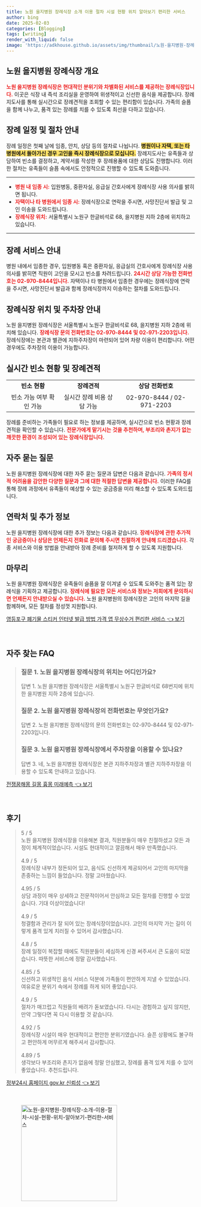 ```yaml
---
title: 노원 을지병원 장례식장 소개 이용 절차 시설 현황 위치 알아보기 편리한 서비스
author: bing
date: 2025-02-03
categories: [Blogging]
tags: [writing]
render_with_liquid: false
image: 'https://adkhouse.github.io/assets/img/thumbnail/노원-을지병원-장례식장-소개-이용-절차-시설-현황-위치-알아보기-편리한-서비스.webp'
---
```



<h2 id='장례식장 개요'>노원 을지병원 장례식장 개요</h2>

<p><b><span style="color: #ee2323;">노원 을지병원 장례식장은 현대적인 분위기와 차별화된 서비스를 제공하는 장례식장입니다.</span></b> 이곳은 식장 내 즉석 조리실을 운영하여 위생적이고 신선한 음식을 제공합니다. 장례지도사를 통해 실시간으로 장례견적을 조회할 수 있는 편리함이 있습니다. 가족의 슬픔을 함께 나누고, 품격 있는 장례를 치를 수 있도록 최선을 다하고 있습니다.</p>

<h2 id='장례 일정 안내'>장례 일정 및 절차 안내</h2>

<p>장례 일정은 첫째 날에 임종, 안치, 상담 등의 절차로 나뉩니다. <b><span style="background-color: #ffe066;">병원이나 자택, 또는 타 병원에서 돌아가신 경우 고인을 즉시 장례식장으로 모십니다.</span></b> 장례지도사는 유족들과 상담하여 빈소를 결정하고, 계약서를 작성한 후 장례용품에 대한 상담도 진행합니다. 이러한 절차는 유족들이 슬픔 속에서도 안정적으로 진행할 수 있도록 도와줍니다.</p>

<hr />

<ul>
    <li><b><span style="color: #ee2323;">병원 내 임종 시:</span></b> 입원병동, 중환자실, 응급실 간호사에게 장례식장 사용 의사를 밝히면 됩니다.</li>
    <li><b><span style="color: #ee2323;">자택이나 타 병원에서 임종 시:</span></b> 장례식장으로 연락을 주시면, 사망진단서 발급 및 고인 이송을 도와드립니다.</li>
    <li><b><span style="color: #ee2323;">장례식장 위치:</span></b> 서울특별시 노원구 한글비석로 68, 을지병원 지하 2층에 위치하고 있습니다.</li>
</ul>

<hr />

<h2 id='장례서비스 안내'>장례 서비스 안내</h2>

<p>병원 내에서 임종한 경우, 입원병동 혹은 중환자실, 응급실의 간호사에게 장례식장 사용 의사를 밝히면 직원이 고인을 모시고 빈소를 차려드립니다. <b><span style="color: #ee2323;">24시간 상담 가능한 전화번호는 02-970-8444입니다.</span></b> 자택이나 타 병원에서 임종한 경우에는 장례식장에 연락을 주시면, 사망진단서 발급과 함께 장례식장까지 이송하는 절차를 도와드립니다.</p>

<h2 id='장례식장 위치 및 주차장 안내'>장례식장 위치 및 주차장 안내</h2>

<p>노원 을지병원 장례식장은 서울특별시 노원구 한글비석로 68, 을지병원 지하 2층에 위치해 있습니다. <b><span style="color: #ee2323;">장례식장 문의 전화번호는 02-970-8444 및 02-971-2203입니다.</span></b> 장례식장에는 본관과 별관에 지하주차장이 마련되어 있어 차량 이용이 편리합니다. 어떤 경우에도 주차장의 이용이 가능합니다.</p>

<h2 id='실시간 빈소 현황 및 장례견적'>실시간 빈소 현황 및 장례견적</h2>

<table>
    <tr>
        <td style="text-align: center; height: 17px;"><b>빈소 현황</b></td>
        <td style="text-align: center; height: 17px;"><b>장례견적</b></td>
        <td style="text-align: center; height: 17px;"><b>상담 전화번호</b></td>
    </tr>
    <tr>
        <td style="text-align: center; height: 17px;">빈소 가능 여부 확인 가능</td>
        <td style="text-align: center; height: 17px;">실시간 장례 비용 상담 가능</td>
        <td style="text-align: center; height: 17px;">02-970-8444 / 02-971-2203</td>
    </tr>
</table>

<p>장례를 준비하는 가족들이 필요로 하는 정보를 제공하며, 실시간으로 빈소 현황과 장례견적을 확인할 수 있습니다. <b><span style="color: #ee2323;">전문가에게 맡기시는 것을 추천하며, 부조리와 촌지가 없는 깨끗한 환경이 조성되어 있는 장례식장입니다.</span></b></p>

<h2 id='자주 묻는 질문'>자주 묻는 질문</h2>

<p>노원 을지병원 장례식장에 대한 자주 묻는 질문과 답변은 다음과 같습니다. <b><span style="color: #ee2323;">가족의 정서적 어려움을 감안한 다양한 질문과 그에 대한 적절한 답변을 제공합니다.</span></b> 이러한 FAQ를 통해 장례 과정에서 유족들이 예상할 수 있는 궁금증을 미리 해소할 수 있도록 도와드립니다.</p>

<h2 id='연락처 및 추가 정보'>연락처 및 추가 정보</h2>

<p>노원 을지병원 장례식장에 대한 추가 정보는 다음과 같습니다. <b><span style="color: #ee2323;">장례식장에 관한 추가적인 궁금증이나 상담은 언제든지 전화로 문의해 주시면 친절하게 안내해 드리겠습니다.</span></b> 각종 서비스와 이용 방법을 안내받아 장례 준비를 철저하게 할 수 있도록 지원합니다.</p>

<h2 id='마무리'>마무리</h2>

<p>노원 을지병원 장례식장은 유족들이 슬픔을 잘 이겨낼 수 있도록 도와주는 품격 있는 장례식을 기획하고 제공합니다. <b><span style="color: #ee2323;">장례식에 필요한 모든 서비스와 정보는 저희에게 문의하시면 언제든지 안내받으실 수 있습니다.</span></b> 노원 을지병원의 장례식장은 고인의 마지막 길을 함께하며, 모든 절차를 정성껏 지원합니다.</p>


<p><a class="click-button" title="영등포구 폐기물 스티커 인터넷 발급 방법 가격 앱 무상수거 편리한 서비스" href="https://adkhouse.github.io/posts/%EC%98%81%EB%93%B1%ED%8F%AC%EA%B5%AC-%ED%8F%90%EA%B8%B0%EB%AC%BC-%EC%8A%A4%ED%8B%B0%EC%BB%A4-%EC%9D%B8%ED%84%B0%EB%84%B7-%EB%B0%9C%EA%B8%89-%EB%B0%A9%EB%B2%95-%EA%B0%80%EA%B2%A9-%EC%95%B1-%EB%AC%B4%EC%83%81%EC%88%98%EA%B1%B0-%ED%8E%B8%EB%A6%AC%ED%95%9C-%EC%84%9C%EB%B9%84%EC%8A%A4/" rel="dofollow">영등포구 폐기물 스티커 인터넷 발급 방법 가격 앱 무상수거 편리한 서비스 👈 보기</a></p><br>
<h2 id='자주_찾는_FAQ'>자주 찾는 FAQ</h2>
<div itemscope="" itemtype="https://schema.org/FAQPage"> 
<blockquote> 
<div itemscope="" itemprop="mainEntity" itemtype="https://schema.org/Question"> 
<h3 itemprop="name">질문 1. 노원 을지병원 장례식장의 위치는 어디인가요?</h3> 
<div itemscope="" itemprop="acceptedAnswer" itemtype="https://schema.org/Answer"> 
<span itemprop="text"> 
<p>답변 1. 노원 을지병원 장례식장은 서울특별시 노원구 한글비석로 68번지에 위치한 을지병원 지하 2층에 있습니다.</p> 
</span> 
</div> 
</div> 

<div itemscope="" itemprop="mainEntity" itemtype="https://schema.org/Question"> 
<h3 itemprop="name">질문 2. 노원 을지병원 장례식장의 전화번호는 무엇인가요?</h3> 
<div itemscope="" itemprop="acceptedAnswer" itemtype="https://schema.org/Answer"> 
<span itemprop="text"> 
<p>답변 2. 노원 을지병원 장례식장의 문의 전화번호는 02-970-8444 및 02-971-2203입니다.</p> 
</span> 
</div> 
</div> 

<div itemscope="" itemprop="mainEntity" itemtype="https://schema.org/Question"> 
<h3 itemprop="name">질문 3. 노원 을지병원 장례식장에서 주차장을 이용할 수 있나요?</h3> 
<div itemscope="" itemprop="acceptedAnswer" itemtype="https://schema.org/Answer"> 
<span itemprop="text"> 
<p>답변 3. 네, 노원 을지병원 장례식장은 본관 지하주차장과 별관 지하주차장을 이용할 수 있도록 안내하고 있습니다.</p> 
</span> 
</div> 
</div> 

</blockquote> 
</div>
<p><a class="click-button" title="전쟁꿈해몽 길몽 흉몽 미래예측" href="https://adkhouse.github.io/posts/%EC%A0%84%EC%9F%81%EA%BF%88%ED%95%B4%EB%AA%BD-%EA%B8%B8%EB%AA%BD-%ED%9D%89%EB%AA%BD-%EB%AF%B8%EB%9E%98%EC%98%88%EC%B8%A1/" rel="dofollow">전쟁꿈해몽 길몽 흉몽 미래예측 👈 보기</a></p><br>
<h2 id='후기'>후기</h2>
<div itemscope itemtype="https://schema.org/Product">
  <blockquote>
  <div itemprop="review" itemscope itemtype="https://schema.org/Review">
      <div itemprop="reviewRating" itemscope itemtype="https://schema.org/Rating"> <span itemprop="ratingValue">5</span> / <span itemprop="bestRating">5</span> </div>
      <span itemprop="reviewBody">노원 을지병원 장례식장을 이용해본 결과, 직원분들이 매우 친절하셨고 모든 과정이 체계적이었습니다. 시설도 현대적이고 깔끔해서 매우 만족했습니다.</span>
  </div>
  <br>
  <div itemprop="review" itemscope itemtype="https://schema.org/Review">
      <div itemprop="reviewRating" itemscope itemtype="https://schema.org/Rating"> <span itemprop="ratingValue">4.9</span> / <span itemprop="bestRating">5</span> </div>
      <span itemprop="reviewBody">장례식장 내부가 정돈되어 있고, 음식도 신선하게 제공되어서 고인의 마지막을 존중하는 느낌이 들었습니다. 정말 고마웠습니다.</span>
  </div>
  <br>
  <div itemprop="review" itemscope itemtype="https://schema.org/Review">
      <div itemprop="reviewRating" itemscope itemtype="https://schema.org/Rating"> <span itemprop="ratingValue">4.95</span> / <span itemprop="bestRating">5</span> </div>
      <span itemprop="reviewBody">상담 과정이 매우 상세하고 전문적이어서 안심하고 모든 절차를 진행할 수 있었습니다. 기대 이상이었습니다!</span>
  </div>
  <br>
  <div itemprop="review" itemscope itemtype="https://schema.org/Review">
      <div itemprop="reviewRating" itemscope itemtype="https://schema.org/Rating"> <span itemprop="ratingValue">4.9</span> / <span itemprop="bestRating">5</span> </div>
      <span itemprop="reviewBody">청결함과 관리가 잘 되어 있는 장례식장이었습니다. 고인의 마지막 가는 길이 이렇게 품격 있게 치러질 수 있어서 감사했습니다.</span>
  </div>
  <br>
  <div itemprop="review" itemscope itemtype="https://schema.org/Review">
      <div itemprop="reviewRating" itemscope itemtype="https://schema.org/Rating"> <span itemprop="ratingValue">4.8</span> / <span itemprop="bestRating">5</span> </div>
      <span itemprop="reviewBody">장례 일정이 복잡할 때에도 직원분들이 세심하게 신경 써주셔서 큰 도움이 되었습니다. 따뜻한 서비스에 정말 감사했습니다.</span>
  </div>
  <br>
  <div itemprop="review" itemscope itemtype="https://schema.org/Review">
      <div itemprop="reviewRating" itemscope itemtype="https://schema.org/Rating"> <span itemprop="ratingValue">4.85</span> / <span itemprop="bestRating">5</span> </div>
      <span itemprop="reviewBody">신선하고 위생적인 음식 서비스 덕분에 가족들이 편안하게 지낼 수 있었습니다. 여유로운 분위기 속에서 장례를 하게 되어 좋았습니다.</span>
  </div>
  <br>
  <div itemprop="review" itemscope itemtype="https://schema.org/Review">
      <div itemprop="reviewRating" itemscope itemtype="https://schema.org/Rating"> <span itemprop="ratingValue">4.9</span> / <span itemprop="bestRating">5</span> </div>
      <span itemprop="reviewBody">절차가 매끄럽고 직원들의 배려가 돋보였습니다. 다시는 경험하고 싶지 않지만, 만약 그렇다면 꼭 다시 이용할 것 같습니다.</span>
  </div>
  <br>
  <div itemprop="review" itemscope itemtype="https://schema.org/Review">
      <div itemprop="reviewRating" itemscope itemtype="https://schema.org/Rating"> <span itemprop="ratingValue">4.92</span> / <span itemprop="bestRating">5</span> </div>
      <span itemprop="reviewBody">장례식장 시설이 매우 현대적이고 편안한 분위기였습니다. 슬픈 상황에도 불구하고 편안하게 머무르게 해주셔서 감사합니다.</span>
  </div>
  <br>
  <div itemprop="review" itemscope itemtype="https://schema.org/Review">
      <div itemprop="reviewRating" itemscope itemtype="https://schema.org/Rating"> <span itemprop="ratingValue">4.89</span> / <span itemprop="bestRating">5</span> </div>
      <span itemprop="reviewBody">생각보다 부조리와 촌지가 없음에 정말 안심했고, 장례를 품격 있게 치를 수 있어 좋았습니다. 추천드립니다.</span>
  </div>
  </blockquote>
</div>
<p><a class="click-button" title="정부24시 홈페이지 gov.kr 신뢰성" href="https://adkhouse.github.io/posts/%EC%A0%95%EB%B6%8024%EC%8B%9C-%ED%99%88%ED%8E%98%EC%9D%B4%EC%A7%80-gov.kr-%EC%8B%A0%EB%A2%B0%EC%84%B1/" rel="dofollow">정부24시 홈페이지 gov.kr 신뢰성 👈 보기</a></p><br>
<figure class="image"><img src="https://adkhouse.github.io/assets/img/thumbnail/노원-을지병원-장례식장-소개-이용-절차-시설-현황-위치-알아보기-편리한-서비스.webp" alt="노원-을지병원-장례식장-소개-이용-절차-시설-현황-위치-알아보기-편리한-서비스" width="256" height="256"></figure>